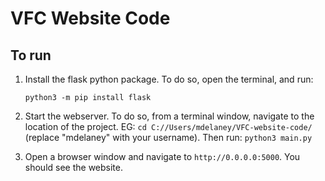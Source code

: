 # VFC Website Code

## To run
1. Install the flask python package. To do so, open the terminal, and run:
    ```
    python3 -m pip install flask
    ```
2. Start the webserver.  To do so, from a terminal window, navigate to the location of the project.
EG: `cd C://Users/mdelaney/VFC-website-code/` (replace "mdelaney" with your username).
Then run: `python3 main.py`

3. Open a browser window and navigate to `http://0.0.0.0:5000`.  You should see the website.


